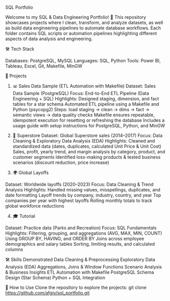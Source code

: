 SQL Portfolio

Welcome to my SQL & Data Engineering Portfolio! 🚀
This repository showcases projects where I clean, transform, and analyze datasets, as well as build data engineering pipelines to automate database workflows.
Each folder contains SQL scripts or automation pipelines highlighting different aspects of data analysis and engineering.

🛠 Tech Stack

Databases: PostgreSQL, MySQL
Languages: SQL, Python
Tools: Power BI, Tableau, Excel, Git, Makefile, MinGW

📂 Projects
1. 📊 Sales Data Sample (ETL Automation with Makefile)
Dataset: Sales Data Sample (PostgreSQL)
Focus: End-to-End ETL Pipeline (Data Engineering + SQL)
Highlights:
Designed staging, dimension, and fact tables for a star schema
Automated ETL pipeline using a Makefile and Python (psycopg2)
Steps: load staging → clean → dims → fact → semantic views → data quality checks
Makefile ensures repeatable, idempotent execution for resetting or refreshing the database
Includes a usage guide with setup instructions for PostgreSQL, Python, and MinGW

2. 🛒 Superstore
Dataset: Global Superstore sales (2014–2017)
Focus: Data Cleaning & Exploratory Data Analysis (EDA)
Highlights:
Cleaned and standardized data (dates, duplicates, calculated Unit Price & Unit Cost)
Sales, profit, yearly trend, and margin analysis by category, product, and customer segments
Identified loss-making products & tested business scenarios (discount reduction, price increase)

3. 🌍 Global Layoffs

Dataset: Worldwide layoffs (2020–2023)
Focus: Data Cleaning & Trend Analysis
Highlights:
Handled missing values, misspellings, duplicates, and date formatting
Layoff trends by company, industry, country, and year
Top companies per year with highest layoffs
Rolling monthly totals to track global workforce reductions

4. 🎓 Tutorial

Dataset: Practice data (Parks and Recreation)
Focus: SQL Fundamentals
Highlights:
Filtering, grouping, and aggregations (AVG, MAX, MIN, COUNT)
Using GROUP BY, HAVING, and ORDER BY
Joins across employee demographics and salary tables
Sorting, limiting results, and calculated columns

🛠 Skills Demonstrated
Data Cleaning & Preprocessing
Exploratory Data Analysis (EDA)
Aggregations, Joins & Window Functions
Scenario Analysis & Business Insights
ETL Automation with Makefile
PostgreSQL Schema Design (Star Schema)
Python + SQL Integration

📌 How to Use
Clone the repository to explore the projects:
git clone https://github.com/afgiv/sql_portfolio.git
